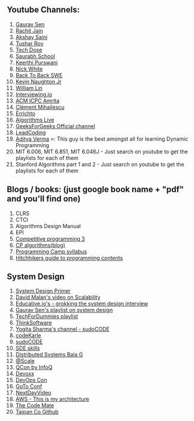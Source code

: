 ## Youtube Channels:
1. [Gaurav Sen](https://www.youtube.com/channel/UCRPMAqdtSgd0Ipeef7iFsKw)
2. [Rachit Jain](https://www.youtube.com/channel/UC9fDC_eBh9e_bogw87DbGKQ)
3. [Akshay Saini](https://www.youtube.com/channel/UC3N9i_KvKZYP4F84FPIzgPQ)
4. [Tushar Roy](https://www.youtube.com/channel/UCZLJf_R2sWyUtXSKiKlyvAw)
5. [Tech Dose](https://www.youtube.com/channel/UCnxhETjJtTPs37hOZ7vQ88g)
6. [Saurabh School](https://www.youtube.com/user/saurabhschool/videos)
7. [Keerthi Purswani](https://www.youtube.com/channel/UCqPw78XvJUKtGiq3TzAcwJQ)
8. [Nick White](https://www.youtube.com/channel/UC1fLEeYICmo3O9cUsqIi7HA)
9. [Back To Back SWE](https://www.youtube.com/channel/UCmJz2DV1a3yfgrR7GqRtUUA)
10. [Kevin Naughton Jr](https://www.youtube.com/channel/UCKvwPt6BifPP54yzH99ff1g)	
11. [William Lin](https://www.youtube.com/channel/UCKuDLsO0Wwef53qdHPjbU2Q)
12. [Interviewing.io](https://www.youtube.com/channel/UCNc-Wa_ZNBAGzFkYbAHw9eg)
13. [ACM ICPC Amrita](https://www.youtube.com/channel/UCyZtjmvybLLIk2KZgLJL6ZA)
14. [Clément Mihailescu](https://www.youtube.com/channel/UCaO6VoaYJv4kS-TQO_M-N_g)
15. [Errichto](https://www.youtube.com/channel/UCBr_Fu6q9iHYQCh13jmpbrg)
16. [Algorithms Live](https://www.youtube.com/channel/UCBLr7ISa_YDy5qeATupf26w)
17. [GeeksForGeeks Official channel](https://www.youtube.com/channel/UC0RhatS1pyxInC00YKjjBqQ)
18. [LeadCoding](https://www.youtube.com/channel/UC81Q2wnuk5KqOFVgAbq4nUw)
19. [Aditya Verma](https://www.youtube.com/channel/UC5WO7o71wvxMxEtLRkPhiQQ) =: This guy is the best amongst all for learning Dynamic Programming
20. MIT 6.006, MIT 6.851, MIT 6.046J - Just search on youtube to get the playlists for each of them
21. Stanford Algorithms part 1 and 2 - Just search on youtube to get the playlists for each of them

## Blogs / books: (just google book name + "pdf" and you'll find one)

1. CLRS
2. CTCI
3. Algorithms Design Manual
4. EPI
5. [Competitive programming 3](https://cpbook.net/)
6. [CP algorithms(blog)](https://cp-algorithms.com/)
7. [Programming Camp syllabus](https://docs.google.com/document/d/1_dc3Ifg7Gg1LxhiqMMmE9UbTsXpdRiYh4pKILYG2eA4/)
8. [Hitchhikers guide to programming contents](https://comscigate.com/Books/contests/icpc.pdf)

## System Design 

1. [System Design Primer](https://github.com/donnemartin/system-design-primer)
2. [David Malan's video on Scalability](https://www.youtube.com/watch?v=-W9F__D3oY4)
3. [Educative.io's - grokking the system design interview](https://www.educative.io/courses/grokking-the-system-design-interview)
4. [Gaurav Sen's playlist on system design](https://www.youtube.com/playlist?list=PLMCXHnjXnTnvo6alSjVkgxV-VH6EPyvoX)
5. [TechForDummies playlist](https://www.youtube.com/channel/UCn1XnDWhsLS5URXTi5wtFTA)
6. [ThinkSoftware](https://www.youtube.com/channel/UCVa66dAkbs60_A0P52Yjj7Q)
7. [Yogita Sharma's channel - sudoCODE](https://www.youtube.com/channel/UCMrRRZxUAXRzjai0SSoFgdw)
8. [codeKarle](https://www.youtube.com/c/codeKarle)
9. [sudoCODE](https://www.youtube.com/channel/UCMrRRZxUAXRzjai0SSoFgdw)
10. [SDE skills](https://www.youtube.com/channel/UCPumyEKs86w-GtWDd2XQYtg)
11. [Distributed Systems Bala G](https://www.youtube.com/user/gopalbala12/videos)
12. [@Scale](https://www.youtube.com/channel/UCd9I8ZkgoR1d7GeSj_wi_LQ)
13. [QCon by InfoQ](https://www.youtube.com/channel/UCkQX1tChV7Z7l1LFF4L9j_g)
14. [Devoxx](https://www.youtube.com/channel/UCCBVCTuk6uJrN3iFV_3vurg)
15. [DevOps Con](https://www.youtube.com/channel/UCttdqyJB5wuJOO2KXea6WMQ)
16. [GoTo Conf](https://www.youtube.com/channel/UCs_tLP3AiwYKwdUHpltJPuA)
17. [NextDayVideo](https://www.youtube.com/c/NextDayVideo/videos)
18. [AWS - This is my architecture](https://www.youtube.com/playlist?list=PLhr1KZpdzukdeX8mQ2qO73bg6UKQHYsHb)
19. [The Code Mate](https://www.youtube.com/channel/UC8ApNuO5mKg42DDVvn8g27A)
20. [Taipan Co Github](https://github.com/puncsky/system-design-and-architecture)
